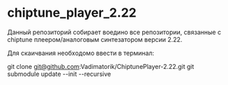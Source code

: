 # chiptune_player_2.22

Данный репозиторий собирает воедино все репозитории, связанные с chiptune плеером/аналоговым синтезатором версии 2.22.

Для скаичвания необходомо ввести в терминал:

git clone git@github.com:Vadimatorik/ChiptunePlayer-2.22.git
git submodule update --init --recursive

